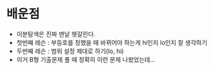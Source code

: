 # 배운점
- 이분탐색은 진짜 맨날 헷갈린다.
- 첫번째 레슨 : 부등호를 정했을 때 바뀌어야 하는게 hi인지 lo인지 잘 생각하기
- 두번째 레슨 : 범위 설정 제대로 하기(lo, hi)
- 이거 B형 기출문제 풀 때 정확히 이런 문제 나왔었는데...
